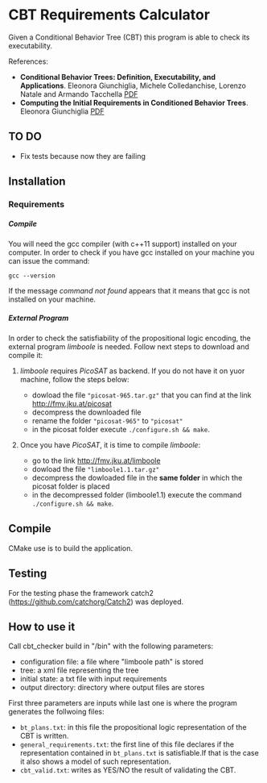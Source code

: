 # CBT Requirements Calculator

Given a Conditional Behavior Tree (CBT) this program is able to check its executability.

References:

* __Conditional Behavior Trees: Definition, Executability, and Applications__.
Eleonora Giunchiglia, Michele Colledanchise, Lorenzo Natale and Armando Tacchella [PDF](https://lornat75.github.io/papers/2019/giunchiglia-smc.pdf)
* __Computing the Initial Requirements in Conditioned Behavior Trees__.
Eleonora Giunchiglia [PDF](http://emas2018.dibris.unige.it/images/papers/EMAS18-08.pdf)

## TO DO

- Fix tests because now they are failing

## Installation

### Requirements 

##### Compile

You will need the gcc compiler (with c++11 support) installed on your computer. 
In order to check if you have gcc installed on your machine you can issue the command:

`gcc --version`

If the message  *command not found* appears that it means that gcc is not installed on your machine.  

##### External Program 

In order to check the satisfiability of the propositional logic encoding, the external program *limboole* is needed. Follow next steps to download and compile it:

1. *limboole* requires *PicoSAT* as backend. If you do not have it on yuor machine, follow the steps below:

     * dowload the file `"picosat-965.tar.gz"` that you can find at the link http://fmv.jku.at/picosat
     * decompress the downloaded file
     * rename the folder `"picosat-965"` to `"picosat"`
     * in the picosat folder execute `./configure.sh && make`.

2. Once you have *PicoSAT*, it is time to compile *limboole*:

     * go to the link http://fmv.jku.at/limboole
     * dowload the file `"limboole1.1.tar.gz"`
     * decompress the dowloaded file in the **same folder** in which the picosat folder is placed 
     * in the decompressed folder (limboole1.1) execute the command `./configure.sh && make`.

## Compile

CMake use is to build the application.

## Testing

For the testing phase the framework catch2 (https://github.com/catchorg/Catch2) was deployed.

## How to use it

Call cbt_checker build in "/bin" with the following parameters:

- configuration file: a file where "limboole path" is stored
- tree: a xml file representing the tree
- initial state: a txt file with input requirements
- output directory: directory where output files are stores

First three parameters are inputs while last one is where the program generates the follwoing files:
- `bt_plans.txt`: in this file the propositional logic representation of the CBT is written.
- `general_requirements.txt`: the first line of this file declares if the representation contained in `bt_plans.txt` is satisfiable.If that is the case it also shows a model of such representation.
- `cbt_valid.txt`: writes as YES/NO the result of validating the CBT.
